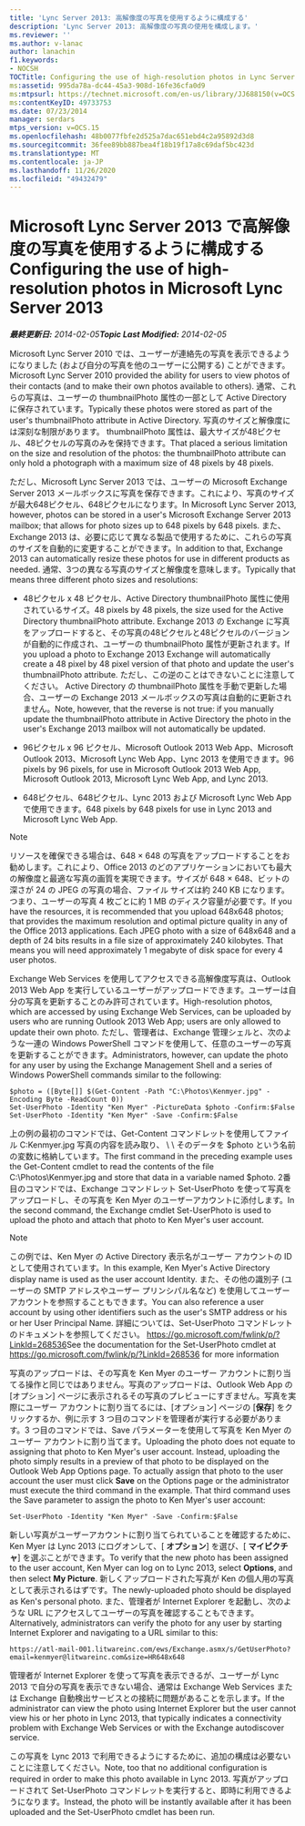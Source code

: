 ```yaml
---
title: 'Lync Server 2013: 高解像度の写真を使用するように構成する'
description: 'Lync Server 2013: 高解像度の写真の使用を構成します。'
ms.reviewer: ''
ms.author: v-lanac
author: lanachin
f1.keywords:
- NOCSH
TOCTitle: Configuring the use of high-resolution photos in Lync Server 2013
ms:assetid: 995da78a-dc44-45a3-908d-16fe36cfa0d9
ms:mtpsurl: https://technet.microsoft.com/en-us/library/JJ688150(v=OCS.15)
ms:contentKeyID: 49733753
ms.date: 07/23/2014
manager: serdars
mtps_version: v=OCS.15
ms.openlocfilehash: 48b0077fbfe2d525a7dac651ebd4c2a95892d3d8
ms.sourcegitcommit: 36fee89bb887bea4f18b19f17a8c69daf5bc423d
ms.translationtype: MT
ms.contentlocale: ja-JP
ms.lasthandoff: 11/26/2020
ms.locfileid: "49432479"
---
```

# <a name="configuring-the-use-of-high-resolution-photos-in-microsoft-lync-server-2013"></a><span data-ttu-id="61383-103">Microsoft Lync Server 2013 で高解像度の写真を使用するように構成する</span><span class="sxs-lookup"><span data-stu-id="61383-103">Configuring the use of high-resolution photos in Microsoft Lync Server 2013</span></span>

<div data-xmlns="http://www.w3.org/1999/xhtml">

<div class="topic" data-xmlns="http://www.w3.org/1999/xhtml" data-msxsl="urn:schemas-microsoft-com:xslt" data-cs="https://msdn.microsoft.com/">

<div data-asp="https://msdn2.microsoft.com/asp">



</div>

<div id="mainSection">

<div id="mainBody"><span data-ttu-id="61383-104">

<span> </span></span><span class="sxs-lookup"><span data-stu-id="61383-104">

<span> </span></span></span>

<span data-ttu-id="61383-105">_**最終更新日:** 2014-02-05_</span><span class="sxs-lookup"><span data-stu-id="61383-105">_**Topic Last Modified:** 2014-02-05_</span></span>

<span data-ttu-id="61383-106">Microsoft Lync Server 2010 では、ユーザーが連絡先の写真を表示できるようになりました (および自分の写真を他のユーザーに公開する) ことができます。</span><span class="sxs-lookup"><span data-stu-id="61383-106">Microsoft Lync Server 2010 provided the ability for users to view photos of their contacts (and to make their own photos available to others).</span></span> <span data-ttu-id="61383-107">通常、これらの写真は、ユーザーの thumbnailPhoto 属性の一部として Active Directory に保存されています。</span><span class="sxs-lookup"><span data-stu-id="61383-107">Typically these photos were stored as part of the user's thumbnailPhoto attribute in Active Directory.</span></span> <span data-ttu-id="61383-108">写真のサイズと解像度には深刻な制限があります。 thumbnailPhoto 属性は、最大サイズが48ピクセル、48ピクセルの写真のみを保持できます。</span><span class="sxs-lookup"><span data-stu-id="61383-108">That placed a serious limitation on the size and resolution of the photos: the thumbnailPhoto attribute can only hold a photograph with a maximum size of 48 pixels by 48 pixels.</span></span>

<span data-ttu-id="61383-109">ただし、Microsoft Lync Server 2013 では、ユーザーの Microsoft Exchange Server 2013 メールボックスに写真を保存できます。これにより、写真のサイズが最大648ピクセル、648ピクセルになります。</span><span class="sxs-lookup"><span data-stu-id="61383-109">In Microsoft Lync Server 2013, however, photos can be stored in a user's Microsoft Exchange Server 2013 mailbox; that allows for photo sizes up to 648 pixels by 648 pixels.</span></span> <span data-ttu-id="61383-110">また、Exchange 2013 は、必要に応じて異なる製品で使用するために、これらの写真のサイズを自動的に変更することができます。</span><span class="sxs-lookup"><span data-stu-id="61383-110">In addition to that, Exchange 2013 can automatically resize these photos for use in different products as needed.</span></span> <span data-ttu-id="61383-111">通常、3つの異なる写真のサイズと解像度を意味します。</span><span class="sxs-lookup"><span data-stu-id="61383-111">Typically that means three different photo sizes and resolutions:</span></span>

  - <span data-ttu-id="61383-112">48ピクセル x 48 ピクセル、Active Directory thumbnailPhoto 属性に使用されているサイズ。</span><span class="sxs-lookup"><span data-stu-id="61383-112">48 pixels by 48 pixels, the size used for the Active Directory thumbnailPhoto attribute.</span></span> <span data-ttu-id="61383-113">Exchange 2013 の Exchange に写真をアップロードすると、その写真の48ピクセルと48ピクセルのバージョンが自動的に作成され、ユーザーの thumbnailPhoto 属性が更新されます。</span><span class="sxs-lookup"><span data-stu-id="61383-113">If you upload a photo to Exchange 2013 Exchange will automatically create a 48 pixel by 48 pixel version of that photo and update the user's thumbnailPhoto attribute.</span></span> <span data-ttu-id="61383-114">ただし、この逆のことはできないことに注意してください。 Active Directory の thumbnailPhoto 属性を手動で更新した場合、ユーザーの Exchange 2013 メールボックスの写真は自動的に更新されません。</span><span class="sxs-lookup"><span data-stu-id="61383-114">Note, however, that the reverse is not true: if you manually update the thumbnailPhoto attribute in Active Directory the photo in the user's Exchange 2013 mailbox will not automatically be updated.</span></span>

  - <span data-ttu-id="61383-115">96ピクセル x 96 ピクセル、Microsoft Outlook 2013 Web App、Microsoft Outlook 2013、Microsoft Lync Web App、Lync 2013 を使用できます。</span><span class="sxs-lookup"><span data-stu-id="61383-115">96 pixels by 96 pixels, for use in Microsoft Outlook 2013 Web App, Microsoft Outlook 2013, Microsoft Lync Web App, and Lync 2013.</span></span>

  - <span data-ttu-id="61383-116">648ピクセル、648ピクセル、Lync 2013 および Microsoft Lync Web App で使用できます。</span><span class="sxs-lookup"><span data-stu-id="61383-116">648 pixels by 648 pixels for use in Lync 2013 and Microsoft Lync Web App.</span></span>

<div>


> [!NOTE]  
> <span data-ttu-id="61383-p104">リソースを確保できる場合は、648 × 648 の写真をアップロードすることをお勧めします。これにより、Office 2013 のどのアプリケーションにおいても最大の解像度と最適な写真の画質を実現できます。サイズが 648 × 648、ビットの深さが 24 の JPEG の写真の場合、ファイル サイズは約 240 KB になります。つまり、ユーザーの写真 4 枚ごとに約 1 MB のディスク容量が必要です。</span><span class="sxs-lookup"><span data-stu-id="61383-p104">If you have the resources, it is recommended that you upload 648x648 photos; that provides the maximum resolution and optimal picture quality in any of the Office 2013 applications. Each JPEG photo with a size of 648x648 and a depth of 24 bits results in a file size of approximately 240 kilobytes. That means you will need approximately 1 megabyte of disk space for every 4 user photos.</span></span>



</div>

<span data-ttu-id="61383-120">Exchange Web Services を使用してアクセスできる高解像度写真は、Outlook 2013 Web App を実行しているユーザーがアップロードできます。ユーザーは自分の写真を更新することのみ許可されています。</span><span class="sxs-lookup"><span data-stu-id="61383-120">High-resolution photos, which are accessed by using Exchange Web Services, can be uploaded by users who are running Outlook 2013 Web App; users are only allowed to update their own photo.</span></span> <span data-ttu-id="61383-121">ただし、管理者は、Exchange 管理シェルと、次のような一連の Windows PowerShell コマンドを使用して、任意のユーザーの写真を更新することができます。</span><span class="sxs-lookup"><span data-stu-id="61383-121">Administrators, however, can update the photo for any user by using the Exchange Management Shell and a series of Windows PowerShell commands similar to the following:</span></span>

    $photo = ([Byte[]] $(Get-Content -Path "C:\Photos\Kenmyer.jpg" -Encoding Byte -ReadCount 0))
    Set-UserPhoto -Identity "Ken Myer" -PictureData $photo -Confirm:$False
    Set-UserPhoto -Identity "Ken Myer" -Save -Confirm:$False

<span data-ttu-id="61383-122">上の例の最初のコマンドでは、Get-Content コマンドレットを使用してファイル C:Kenmyer.jpg 写真の内容を読み取り、 \\ \\ そのデータを $photo という名前の変数に格納しています。</span><span class="sxs-lookup"><span data-stu-id="61383-122">The first command in the preceding example uses the Get-Content cmdlet to read the contents of the file C:\\Photos\\Kenmyer.jpg and store that data in a variable named $photo.</span></span> <span data-ttu-id="61383-123">2番目のコマンドでは、Exchange コマンドレット Set-UserPhoto を使って写真をアップロードし、その写真を Ken Myer のユーザーアカウントに添付します。</span><span class="sxs-lookup"><span data-stu-id="61383-123">In the second command, the Exchange cmdlet Set-UserPhoto is used to upload the photo and attach that photo to Ken Myer's user account.</span></span>

<div>


> [!NOTE]  
> <span data-ttu-id="61383-124">この例では、Ken Myer の Active Directory 表示名がユーザー アカウントの ID として使用されています。</span><span class="sxs-lookup"><span data-stu-id="61383-124">In this example, Ken Myer's Active Directory display name is used as the user account Identity.</span></span> <span data-ttu-id="61383-125">また、その他の識別子 (ユーザーの SMTP アドレスやユーザー プリンシパル名など) を使用してユーザー アカウントを参照することもできます。</span><span class="sxs-lookup"><span data-stu-id="61383-125">You can also reference a user account by using other identifiers such as the user's SMTP address or his or her User Principal Name.</span></span> <span data-ttu-id="61383-126">詳細については、Set-UserPhoto コマンドレットのドキュメントを参照してください。 <A href="https://go.microsoft.com/fwlink/p/?linkid=268536">https://go.microsoft.com/fwlink/p/?LinkId=268536</A></span><span class="sxs-lookup"><span data-stu-id="61383-126">See the documentation for the Set-UserPhoto cmdlet at <A href="https://go.microsoft.com/fwlink/p/?linkid=268536">https://go.microsoft.com/fwlink/p/?LinkId=268536</A> for more information</span></span>



</div>

<span data-ttu-id="61383-p108">写真のアップロードは、その写真を Ken Myer のユーザー アカウントに割り当てる操作と同じではありません。写真のアップロードは、Outlook Web App の [オプション] ページに表示されるその写真のプレビューにすぎません。写真を実際にユーザー アカウントに割り当てるには、[オプション] ページの [**保存**] をクリックするか、例に示す 3 つ目のコマンドを管理者が実行する必要があります。3 つ目のコマンドでは、Save パラメーターを使用して写真を Ken Myer のユーザー アカウントに割り当てます。</span><span class="sxs-lookup"><span data-stu-id="61383-p108">Uploading the photo does not equate to assigning that photo to Ken Myer's user account. Instead, uploading the photo simply results in a preview of that photo to be displayed on the Outlook Web App Options page. To actually assign that photo to the user account the user must click **Save** on the Options page or the administrator must execute the third command in the example. That third command uses the Save parameter to assign the photo to Ken Myer's user account:</span></span>

    Set-UserPhoto -Identity "Ken Myer" -Save -Confirm:$False

<span data-ttu-id="61383-131">新しい写真がユーザーアカウントに割り当てられていることを確認するために、Ken Myer は Lync 2013 にログオンして、[ **オプション**] を選び、[ **マイピクチャ**] を選ぶことができます。</span><span class="sxs-lookup"><span data-stu-id="61383-131">To verify that the new photo has been assigned to the user account, Ken Myer can log on to Lync 2013, select **Options**, and then select **My Picture**.</span></span> <span data-ttu-id="61383-132">新しくアップロードされた写真が Ken の個人用の写真として表示されるはずです。</span><span class="sxs-lookup"><span data-stu-id="61383-132">The newly-uploaded photo should be displayed as Ken's personal photo.</span></span> <span data-ttu-id="61383-133">また、管理者が Internet Explorer を起動し、次のような URL にアクセスしてユーザーの写真を確認することもできます。</span><span class="sxs-lookup"><span data-stu-id="61383-133">Alternatively, administrators can verify the photo for any user by starting Internet Explorer and navigating to a URL similar to this:</span></span>

    https://atl-mail-001.litwareinc.com/ews/Exchange.asmx/s/GetUserPhoto?email=kenmyer@litwareinc.com&size=HR648x648

<span data-ttu-id="61383-134">管理者が Internet Explorer を使って写真を表示できるが、ユーザーが Lync 2013 で自分の写真を表示できない場合、通常は Exchange Web Services または Exchange 自動検出サービスとの接続に問題があることを示します。</span><span class="sxs-lookup"><span data-stu-id="61383-134">If the administrator can view the photo using Internet Explorer but the user cannot view his or her photo in Lync 2013, that typically indicates a connectivity problem with Exchange Web Services or with the Exchange autodiscover service.</span></span>

<span data-ttu-id="61383-135">この写真を Lync 2013 で利用できるようにするために、追加の構成は必要ないことに注意してください。</span><span class="sxs-lookup"><span data-stu-id="61383-135">Note, too that no additional configuration is required in order to make this photo available in Lync 2013.</span></span> <span data-ttu-id="61383-136">写真がアップロードされて Set-UserPhoto コマンドレットを実行すると、即時に利用できるようになります。</span><span class="sxs-lookup"><span data-stu-id="61383-136">Instead, the photo will be instantly available after it has been uploaded and the Set-UserPhoto cmdlet has been run.</span></span>

<span data-ttu-id="61383-137"></div>

<span> </span>

</div>

</div>

</span><span class="sxs-lookup"><span data-stu-id="61383-137"></div>

<span> </span>

</div>

</div>

</span></span></div>

